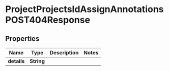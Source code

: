 

# ProjectProjectsIdAssignAnnotationsPOST404Response


## Properties

| Name | Type | Description | Notes |
|------------ | ------------- | ------------- | -------------|
|**details** | **String** |  |  |



